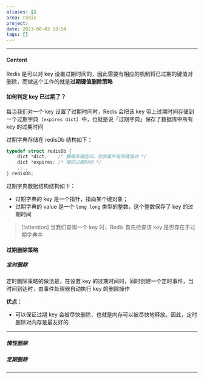 ```yaml
---
aliases: []
area: redis
project: 
date: 2023-08-03 13:54
tags: []
---
```

---
#### Content
Redis 是可以对 key 设置过期时间的，因此需要有相应的机制将已过期的键值对删除，而做这个工作的就是**过期键值删除策略**

#### 如何判定 key 已过期了？
每当我们对一个 key 设置了过期时间时，Redis 会把该 key 带上过期时间存储到一个过期字典（`expires dict`）中，也就是说「过期字典」保存了数据库中所有 key 的过期时间

过期字典存储在 redisDb 结构如下：
```cpp
typedef struct redisDb {
    dict *dict;    /* 数据库键空间，存放着所有的键值对 */
    dict *expires; /* 键的过期时间 */
    ....
} redisDb;
```

过期字典数据结构结构如下：
- 过期字典的 key 是一个指针，指向某个键对象；
- 过期字典的 value 是一个 `long long` 类型的整数，这个整数保存了 key 的过期时间

> [!attention] 
> 当我们查询一个 key 时，Redis 首先检查该 key 是否存在于过期字典中

#### 过期删除策略
##### 定时删除
定时删除策略的做法是，在设置 key 的过期时间时，同时创建一个定时事件，当时间到达时，由事件处理器自动执行 key 的删除操作

**优点：**
- 可以保证过期 key 会被尽快删除，也就是内存可以被尽快地释放。因此，定时删除对内存是最友好的

****
##### 惰性删除
##### 定期删除


---
